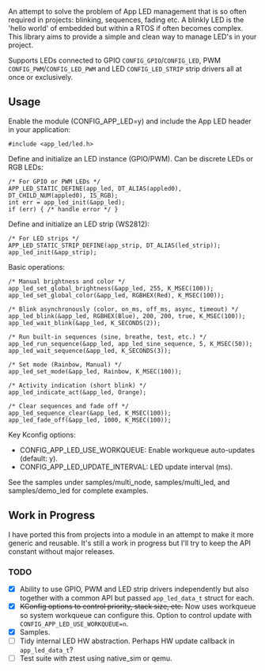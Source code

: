 An attempt to solve the problem of App LED management that is so often required in projects: blinking, sequences, fading etc. A blinkly LED is the 'hello world' of embedded but within a RTOS if often becomes complex. This library aims to provide a simple and clean way to manage LED's in your project.

Supports LEDs connected to GPIO `CONFIG_GPIO`/`CONFIG_LED`, PWM `CONFIG_PWM`/`CONFIG_LED_PWM` and LED `CONFIG_LED_STRIP` strip drivers all at once or exclusively.

## Usage

Enable the module (CONFIG_APP_LED=y) and include the App LED header in your application:

```
#include <app_led/led.h>
```

Define and initialize an LED instance (GPIO/PWM). Can be discrete LEDs or RGB LEDs:

```
/* For GPIO or PWM LEDs */
APP_LED_STATIC_DEFINE(app_led, DT_ALIAS(appled0), DT_CHILD_NUM(appled0), IS_RGB);
int err = app_led_init(&app_led);
if (err) { /* handle error */ }
```

Define and initialize an LED strip (WS2812):

```
/* For LED strips */
APP_LED_STATIC_STRIP_DEFINE(app_strip, DT_ALIAS(led_strip));
app_led_init(&app_strip);
```

Basic operations:

```
/* Manual brightness and color */
app_led_set_global_brightness(&app_led, 255, K_MSEC(100));
app_led_set_global_color(&app_led, RGBHEX(Red), K_MSEC(100));

/* Blink asynchronously (color, on_ms, off_ms, async, timeout) */
app_led_blink(&app_led, RGBHEX(Blue), 200, 200, true, K_MSEC(100));
app_led_wait_blink(&app_led, K_SECONDS(2));

/* Run built-in sequences (sine, breathe, test, etc.) */
app_led_run_sequence(&app_led, app_led_sine_sequence, 5, K_MSEC(50));
app_led_wait_sequence(&app_led, K_SECONDS(3));

/* Set mode (Rainbow, Manual) */
app_led_set_mode(&app_led, Rainbow, K_MSEC(100));

/* Activity indication (short blink) */
app_led_indicate_act(&app_led, Orange);

/* Clear sequences and fade off */
app_led_sequence_clear(&app_led, K_MSEC(100));
app_led_fade_off(&app_led, 1000, K_MSEC(100));
```

Key Kconfig options:

- CONFIG_APP_LED_USE_WORKQUEUE: Enable workqueue auto-updates (default: y).
- CONFIG_APP_LED_UPDATE_INTERVAL: LED update interval (ms).

See the samples under samples/multi_node, samples/multi_led, and samples/demo_led for complete examples.

## Work in Progress

I have ported this from projects into a module in an attempt to make it more generic and reusable. It's still a work in progress but I'll try to keep the API constant without major releases.

### TODO

- [x] Ability to use GPIO, PWM and LED strip drivers independently but also together with a common API but passed `app_led_data_t` struct for each.
- [x] ~~KConfig options to control priority, stack size, etc.~~ Now uses workqueue so system workqueue can configure this. Option to control update with `CONFIG_APP_LED_USE_WORKQUEUE=n`.
- [x] Samples.
- [ ] Tidy internal LED HW abstraction. Perhaps HW update callback in `app_led_data_t`?
- [ ] Test suite with ztest using native_sim or qemu.
